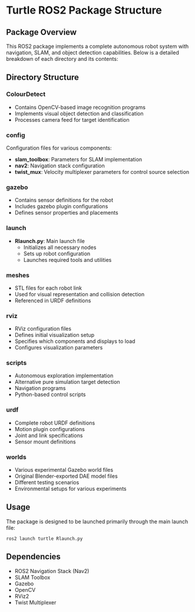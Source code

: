 # Turtle ROS2 Package Structure

## Package Overview
This ROS2 package implements a complete autonomous robot system with navigation, SLAM, and object detection capabilities. Below is a detailed breakdown of each directory and its contents:

## Directory Structure

### ColourDetect
- Contains OpenCV-based image recognition programs
- Implements visual object detection and classification
- Processes camera feed for target identification

### config
Configuration files for various components:
- **slam_toolbox**: Parameters for SLAM implementation
- **nav2**: Navigation stack configuration
- **twist_mux**: Velocity multiplexer parameters for control source selection

### gazebo
- Contains sensor definitions for the robot
- Includes gazebo plugin configurations
- Defines sensor properties and placements

### launch
- **Rlaunch.py**: Main launch file
  - Initializes all necessary nodes
  - Sets up robot configuration
  - Launches required tools and utilities

### meshes
- STL files for each robot link
- Used for visual representation and collision detection
- Referenced in URDF definitions

### rviz
- RViz configuration files
- Defines initial visualization setup
- Specifies which components and displays to load
- Configures visualization parameters

### scripts
- Autonomous exploration implementation
- Alternative pure simulation target detection
- Navigation programs
- Python-based control scripts

### urdf
- Complete robot URDF definitions
- Motion plugin configurations
- Joint and link specifications
- Sensor mount definitions

### worlds
- Various experimental Gazebo world files
- Original Blender-exported DAE model files
- Different testing scenarios
- Environmental setups for various experiments

## Usage
The package is designed to be launched primarily through the main launch file:
```
ros2 launch turtle Rlaunch.py
```

## Dependencies
- ROS2 Navigation Stack (Nav2)
- SLAM Toolbox
- Gazebo
- OpenCV
- RViz2
- Twist Multiplexer 